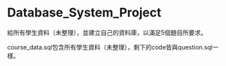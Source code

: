 # Database_System_Project
給所有學生資料（未整理），並建立自己的資料庫，以滿足5個題目所要求。

course_data.sql包含所有學生資料（未整理），剩下的code皆與question.sql一樣。

